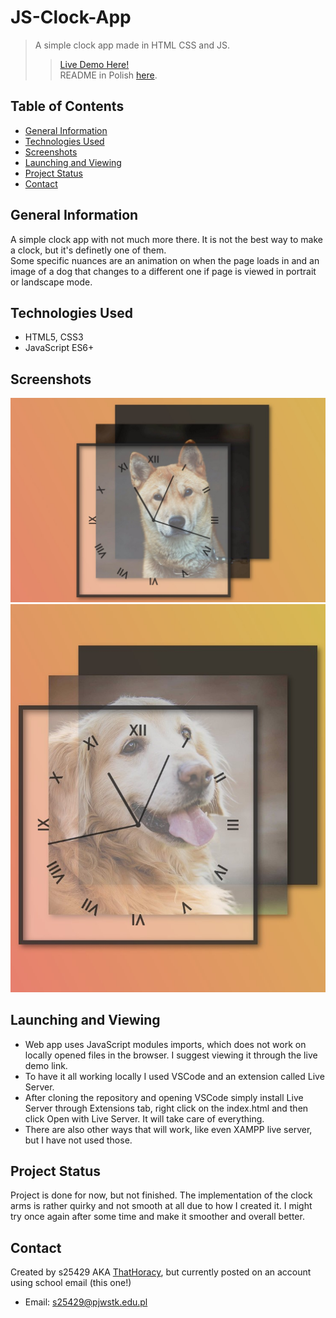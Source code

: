 # JS-Clock-App
> A simple clock app made in HTML CSS and JS.
>> [Live Demo Here!]()\
>> README in Polish [here](./README.pl.md).

## Table of Contents
* [General Information](#general-information)
* [Technologies Used](#technologies-used)
* [Screenshots](#screenshots)
* [Launching and Viewing](#launching-and-viewing)
* [Project Status](#project-status)
* [Contact](#contact)

## General Information
A simple clock app with not much more there. It is not the best way to make a clock, but it's definetly one of them.\
Some specific nuances are an animation on when the page loads in and an image of a dog that changes to a different one if page is viewed in portrait or landscape mode.

## Technologies Used
- HTML5, CSS3
- JavaScript ES6+

## Screenshots
![Image-1](./imgs/img1.jpg?raw=true)
![Image-2](./imgs/img2.jpg?raw=true)

## Launching and Viewing
- Web app uses JavaScript modules imports, which does not work on locally opened files in the browser. I suggest viewing it through the live demo link.
- To have it all working locally I used VSCode and an extension called Live Server. 
- After cloning the repository and opening VSCode simply install Live Server through Extensions tab, right click on the index.html and then click Open with Live Server. It will take care of everything.
- There are also other ways that will work, like even XAMPP live server, but I have not used those.

## Project Status
Project is done for now, but not finished. The implementation of the clock arms is rather quirky and not smooth at all due to how I created it. I might try once again after some time and make it smoother and overall better.

## Contact
Created by s25429 AKA [ThatHoracy](https://github.com/ThatHoracy), but currently posted on an account using school email (this one!)
- Email: s25429@pjwstk.edu.pl
